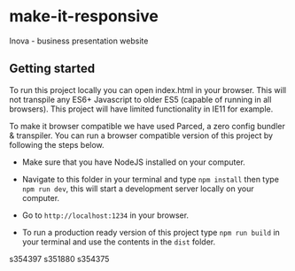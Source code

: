 # make-it-responsive

Inova - business presentation website

## Getting started

To run this project locally you can open index.html in your browser. This will not transpile any ES6+ Javascript to older ES5 (capable of running in all browsers). This project will have limited functionality in IE11 for example.

To make it browser compatible we have used Parced, a zero config bundler & transpiler. You can run a browser compatible version of this project by following the steps below.

- Make sure that you have NodeJS installed on your computer.
- Navigate to this folder in your terminal and type `npm install` then type `npm run dev`, this will start a development server locally on your computer.
- Go to `http://localhost:1234` in your browser.

- To run a production ready version of this project type `npm run build` in your terminal and use the contents in the `dist` folder.

s354397
s351880
s354375
